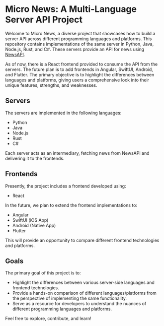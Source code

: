 # Micro News: A Multi-Language Server API Project 

Welcome to Micro News, a diverse project that showcases how to build a server API across different programming languages and platforms. This repository contains implementations of the same server in Python, Java, Node.js, Rust, and C#. These servers provide an API for news using [NewsAPI](https://newsapi.org/). 

As of now, there is a React frontend provided to consume the API from the servers. The future plan is to add frontends in Angular, SwiftUI, Android, and Flutter. The primary objective is to highlight the differences between languages and platforms, giving users a comprehensive look into their unique features, strengths, and weaknesses.

## Servers

The servers are implemented in the following languages:

- Python
- Java
- Node.js
- Rust
- C#

Each server acts as an intermediary, fetching news from NewsAPI and delivering it to the frontends.

## Frontends

Presently, the project includes a frontend developed using:

- React

In the future, we plan to extend the frontend implementations to:

- Angular
- SwiftUI (iOS App)
- Android (Native App)
- Flutter 

This will provide an opportunity to compare different frontend technologies and platforms.

## Goals

The primary goal of this project is to:

- Highlight the differences between various server-side languages and frontend technologies.
- Provide a hands-on comparison of different languages/platforms from the perspective of implementing the same functionality.
- Serve as a resource for developers to understand the nuances of different programming languages and platforms.

Feel free to explore, contribute, and learn!
